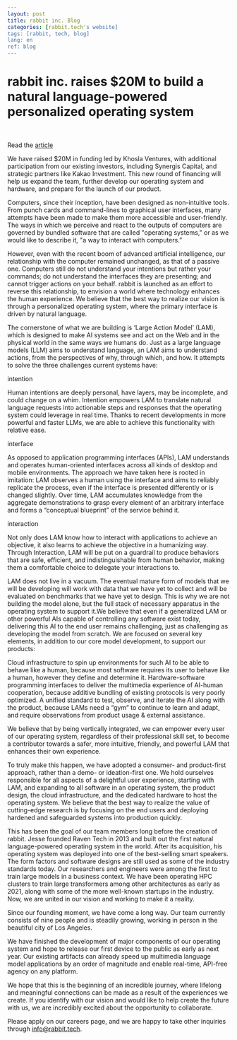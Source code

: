 ```yaml
---
layout: post
title: rabbit inc. Blog
categories: [rabbit.tech's website]
tags: [rabbit, tech, blog]
lang: en
ref: blog
---
```


<h1>rabbit inc. raises $20M to build a natural language-powered personalized operating system</h1>

<br>

Read the <a href="https://www.rabbit.tech/newsroom/rabbit-raises-20m" target="_blank"><span class="underline-anchor">article<span class="underline moving-underline"></span></span></a>

We have raised $20M in funding led by Khosla Ventures, with additional participation from our existing investors, including Synergis Capital, and strategic partners like Kakao Investment. This new round of financing will help us expand the team, further develop our operating system and hardware, and prepare for the launch of our product.


Computers, since their inception, have been designed as non-intuitive tools. From punch cards and command-lines to graphical user interfaces, many attempts have been made to make them more accessible and user-friendly. The ways in which we perceive and react to the outputs of computers are governed by bundled software that are called "operating systems," or as we would like to describe it, "a way to interact with computers.”


However, even with the recent boom of advanced artificial intelligence, our relationship with the computer remained unchanged, as that of a passive one. Computers still do not understand your intentions but rather your commands; do not understand the interfaces they are presenting; and cannot trigger actions on your behalf. rabbit is launched as an effort to reverse this relationship, to envision a world where technology enhances the human experience. We believe that the best way to realize our vision is through a personalized operating system, where the primary interface is driven by natural language.


The cornerstone of what we are building is ‘Large Action Model’ (LAM), which is designed to make AI systems see and act on the Web and in the physical world in the same ways we humans do.  Just as a large language models (LLM) aims to understand language, an LAM aims to understand actions, from the perspectives of why, through which, and how. It attempts to solve the three challenges current systems have:


intention

Human intentions are deeply personal, have layers, may be incomplete, and could change on a whim. Intention empowers LAM to translate natural language requests into actionable steps and responses that the operating system could leverage in real time. Thanks to recent developments in more powerful and faster LLMs, we are able to achieve this functionality with relative ease.

interface

As opposed to application programming interfaces (APIs), LAM understands and operates human-oriented interfaces across all kinds of desktop and mobile environments. The approach we have taken here is rooted in imitation: LAM observes a human using the interface and aims to reliably replicate the process, even if the interface is presented differently or is changed slightly. Over time, LAM accumulates knowledge from the aggregate demonstrations to grasp every element of an arbitrary interface and forms a “conceptual blueprint” of the service behind it.

interaction

Not only does LAM know how to interact with applications to achieve an objective, it also learns to achieve the objective in a humanizing way. Through Interaction, LAM will be put on a guardrail to produce behaviors that are safe, efficient, and indistinguishable from human behavior, making them a comfortable choice to delegate your interactions to.


LAM does not live in a vacuum. The eventual mature form of models that we will be developing will work with data that we have yet to collect and will be evaluated on benchmarks that we have yet to design. This is why we are not building the model alone, but the full stack of necessary apparatus in the operating system to support it.We believe that even if a generalized LAM or other powerful AIs capable of controlling any software exist today, delivering this AI to the end user remains challenging, just as challenging as developing the model from scratch. We are focused on several key elements, in addition to our core model development, to support our products:


Cloud infrastructure to spin up environments for such AI to be able to behave like a human, because most software requires its user to behave like a human, however they define and determine it.
Hardware-software programming interfaces to deliver the multimedia experience of AI-human cooperation, because additive bundling of existing protocols is very poorly optimized.
A unified standard to test, observe, and iterate the AI along with the product, because LAMs need a “gym” to continue to learn and adapt, and require observations from product usage & external assistance.

We believe that by being vertically integrated, we can empower every user of our operating system, regardless of their professional skill set, to become a contributor towards a safer, more intuitive, friendly, and powerful LAM that enhances their own experience.


To truly make this happen, we have adopted a consumer- and product-first approach, rather than a demo- or ideation-first one. We hold ourselves responsible for all aspects of a delightful user experience, starting with LAM, and expanding to all software in an operating system, the product design, the cloud infrastructure, and the dedicated hardware to host the operating system. We believe that the best way to realize the value of cutting-edge research is by focusing on the end users and deploying hardened and safeguarded systems into production quickly.


This has been the goal of our team members long before the creation of rabbit. Jesse founded Raven Tech in 2013 and built out the first natural language-powered operating system in the world. After its acquisition, his operating system was deployed into one of the best-selling smart speakers. The form factors and software designs are still used as some of the industry standards today. Our researchers and engineers were among the first to train large models in a business context. We have been operating HPC clusters to train large transformers among other architectures as early as 2021, along with some of the more well-known startups in the industry. Now, we are united in our vision and working to make it a reality.


Since our founding moment, we have come a long way. Our team currently consists of nine people and is steadily growing, working in person in the beautiful city of Los Angeles.


We have finished the development of major components of our operating system and hope to release our first device to the public as early as next year. Our existing artifacts can already speed up multimedia language model applications by an order of magnitude and enable real-time, API-free agency on any platform.


We hope that this is the beginning of an incredible journey, where lifelong and meaningful connections can be made as a result of the experiences we create. If you identify with our vision and would like to help create the future with us, we are incredibly excited about the opportunity to collaborate.


Please apply on our careers page, and we are happy to take other inquiries through info@rabbit.tech.